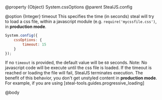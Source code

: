@property {Object} System.cssOptions
@parent StealJS.config

@option {Integer} timeout This specifies the time (in seconds) steal will try to load a css file, within a javascript module (e.g. `require('mycssfile.css')`, in __production mode__.
```js
System.config({
    cssOptions: {
        timeout: 15
    }
});
```
If no `timeout` is provided, the default value will be `60` seconds.
Note:
No javascript code will be execute until the css file is loaded. If the timeout is reached or loading the file will fail, StealJS terminates execution. 
The benefit of this behavior, you don't get unstyled content in __production mode__. For example, if you are using [steal-tools.guides.progressive_loading]

@body